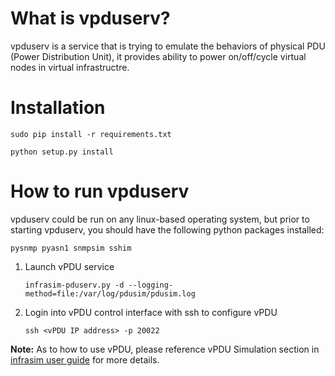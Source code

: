 # What is vpduserv?
vpduserv is a service that is trying to emulate the behaviors of physical PDU (Power Distribution Unit), it provides ability to power on/off/cycle virtual nodes in virtual infrastructre. 

# Installation

<pre><code>sudo pip install -r requirements.txt </code></pre>
<pre><code>python setup.py install </code></pre>

# How to run vpduserv

vpduserv could be run on any linux-based operating system, but prior to starting vpduserv, you should have the following python packages installed:

``pysnmp pyasn1 snmpsim sshim``

1. Launch vPDU service

    <pre><code>infrasim-pduserv.py -d --logging-method=file:/var/log/pdusim/pdusim.log</code></pre>

2. Login into vPDU control interface with ssh to configure vPDU 
    <pre><code>ssh &lt;vPDU IP address&gt; -p 20022</code></pre>

**Note:** As to how to use vPDU, please reference vPDU Simulation section in [infrasim user guide](http://infrasim.readthedocs.org/en/latest/userguide.html) for more details.

